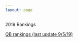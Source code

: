```yaml
---
layout: page
---
```

2019 Rankings
<p>
<a href="{{ site.baseurl }}/posts/2019-9-5-qb-rankings-twenty-nineteen.md">QB rankings (last update 9/5/19)</a>
</p>
